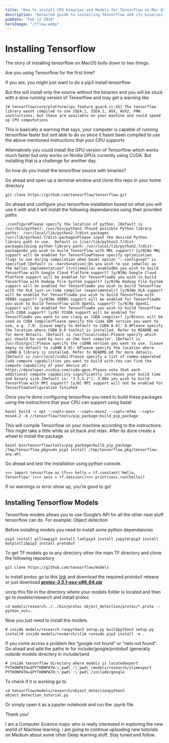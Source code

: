 ```yaml
---
title: "How to install CPU binaries and Models for Tensorflow on Mac OS"
description: "Detailed guide to installing Tensorflow and its binaries in MacOS"
pubDate: "Feb 12 2018"
heroImage: "/tflow.webp"
---
```


# Installing Tensorflow

The story of installing tensorflow on MacOS boils down to two things.

Are you using Tensorflow for the first time?

If you are, you might just want to do a pip3 install tensorflow

But this will install only the source without the binaries and you will be stuck with a slow running version of Tensorflow and may get a warning like

```
[W tensorflow/core/platform/cpu_feature_guard.cc:45] The tensorflow library wasnt compiled to use SSE4.1, SSE4.2, AVX, AVX2, FMA instructions, but these are available on your machine and could speed up CPU computations
```

This is basically a warning that says, your computer is capable of running tensorflow faster but isnt able to do so since it hasnt been compiled to use the above mentioned instructions that your CPU supports

Alternatively you could install the GPU version of Tensorflow which works much faster but only works on Nvidia GPUs currently using CUDA. But installing that is a challenge for another day.

So how do you install the tensorflow source with binaries?

Go ahead and open up a terminal window and clone this repo in your home directory

```
git clone https://github.com/tensorflow/tensorflow.git
```

Go ahead and configure your tensorflow installation based on what you will use it with and it will install the following dependancies using their provided paths

```
./configurePlease specify the location of python. [Default is /usr/bin/python]: /usr/bin/python2.7Found possible Python library paths:  /usr/local/lib/python2.7/dist-packages  /usr/lib/python2.7/dist-packagesPlease input the desired Python library path to use.  Default is [/usr/lib/python2.7/dist-packages]Using python library path: /usr/local/lib/python2.7/dist-packagesDo you wish to build TensorFlow with MKL support? [y/N]No MKL support will be enabled for TensorFlowPlease specify optimization flags to use during compilation when bazel option "--config=opt" is specified [Default is -march=native]:Do you wish to use jemalloc as the malloc implementation? [Y/n]jemalloc enabledDo you wish to build TensorFlow with Google Cloud Platform support? [y/N]No Google Cloud Platform support will be enabled for TensorFlowDo you wish to build TensorFlow with Hadoop File System support? [y/N]No Hadoop File System support will be enabled for TensorFlowDo you wish to build TensorFlow with the XLA just-in-time compiler (experimental)? [y/N]No XLA support will be enabled for TensorFlowDo you wish to build TensorFlow with VERBS support? [y/N]No VERBS support will be enabled for TensorFlowDo you wish to build TensorFlow with OpenCL support? [y/N]No OpenCL support will be enabled for TensorFlowDo you wish to build TensorFlow with CUDA support? [y/N] YCUDA support will be enabled for TensorFlowDo you want to use clang as CUDA compiler? [y/N]nvcc will be used as CUDA compilerPlease specify the Cuda SDK version you want to use, e.g. 7.0. [Leave empty to default to CUDA 8.0]: 8.0Please specify the location where CUDA 8.0 toolkit is installed. Refer to README.md for more details. [Default is /usr/local/cuda]:Please specify which gcc should be used by nvcc as the host compiler. [Default is /usr/bin/gcc]:Please specify the cuDNN version you want to use. [Leave empty to default to cuDNN 6.0]: 6Please specify the location where cuDNN 6 library is installed. Refer to README.md for more details. [Default is /usr/local/cuda]:Please specify a list of comma-separated Cuda compute capabilities you want to build with.You can find the compute capability of your device at: https://developer.nvidia.com/cuda-gpus.Please note that each additional compute capability significantly increases your build time and binary size.[Default is: "3.5,5.2"]: 3.0Do you wish to build TensorFlow with MPI support? [y/N] MPI support will not be enabled for TensorFlowConfiguration finished
```

Once you’re done configuring tensorflow you need to build these packages using the instructions that your CPU can support using bazel

```
bazel build -c opt --copt=-mavx --copt=-mavx2 --copt=-mfma --copt=-msse4.2 -k //tensorflow/tools/pip_package:build_pip_package
```

This will compile Tensorflow on your machine according to the instructions. This might take a little while so sit back and relax. After its done create a wheel to install the package

```
bazel-bin/tensorflow/tools/pip_package/build_pip_package /tmp/tensorflow_pkgsudo pip3 install /tmp/tensorflow_pkg/tensorflow-any.whl
```

Go ahead and test the installation using python console.

```
>>> import tensorflow as tf>>> hello = tf.constant('Hello, TensorFlow!')>>> sess = tf.Session()>>> print(sess.run(hello))
```

If no warnings or error show up, you’re good to go!

## Installing Tensorflow Models

Tensorflow models allows you to use Google’s API for all the other neat stuff tensorflow can do. For example: Object detection

Before installing models you need to install some python dependancies

```
pip3 install pillowpip3 install lxmlpip3 install jupyterpip3 install matplotlibpip3 install protobuf
```

To get TF models go to any directory other the main TF directory and clone the following repository

```
git clone https://github.com/tensorflow/models
```

to install protoc go to this [link](https://github.com/google/protobuf/releases) and download the required protobuf release or just download [**_protoc-3.5.1-osx-x86_64.zip_**](https://github.com/google/protobuf/releases/download/v3.5.1/protoc-3.5.1-osx-x86_64.zip)

unzip this file in the directory where your models folder is located and then go to models/research and install protoc

```
cd models/research../../bin/protoc object_detection/protos/*.proto --python_out=.
```

Now you just need to install the models.

```
# inside models/research runpython3 setup.py buildpython3 setup.py install# inside models/research/slim runsudo pip3 install -e .
```

If you come across a problem like “google not found” or “nets not found”. Go ahead and add the paths to for include/google/protobuf (generally outside models directory in include/)and

```
# inside tensorflow directory where models is locatedexport PYTHONPATH=$PYTHONPATH:\`pwd\`:\`pwd\`/models/research/slimexport PYTHONPATH=$PYTHONPATH:\`pwd\`:\`pwd\`/include/google
```

To check if it is working go to

```
cd tensorflow/models/research/object_detectionpython3 object_detection_tutorial.py
```

Or simply open it as a jupyter notebook and run the .ipynb file.

_Thank you!_

I am a Computer Science major who is really interested in exploring the new world of Machine learning. I am going to continue uploading new tutorials on Medium about some other Deep learning stuff. Stay tuned and follow.
